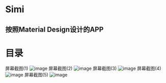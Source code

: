 Simi
=====
按照Material Design设计的APP
--------


# 目录

屏幕截图(1)
![image](https://github.com/hanilala/simi/blob/master/screenshots/Screenshot_2015-11-15-11-02-59.png?raw=true)
屏幕截图(2)
![image](https://github.com/hanilala/simi/blob/master/screenshots/Screenshot_2015-11-15-11-04-53.png?raw=true)
屏幕截图(3)
![image](https://github.com/hanilala/simi/blob/master/screenshots/Screenshot_2015-11-15-11-11-39.png?raw=true)
屏幕截图(4)
![image](https://github.com/hanilala/simi/blob/master/screenshots/Screenshot_2015-11-15-11-12-17.png?raw=true)
屏幕截图(5)
![image](https://github.com/hanilala/simi/blob/master/screenshots/Screenshot_2015-11-15-11-13-09.png?raw=true)
